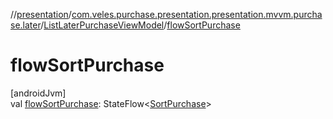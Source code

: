 //[presentation](../../../index.md)/[com.veles.purchase.presentation.presentation.mvvm.purchase.later](../index.md)/[ListLaterPurchaseViewModel](index.md)/[flowSortPurchase](flow-sort-purchase.md)

# flowSortPurchase

[androidJvm]\
val [flowSortPurchase](flow-sort-purchase.md): StateFlow&lt;[SortPurchase](../../com.veles.purchase.presentation.model.sort/-sort-purchase/index.md)&gt;
